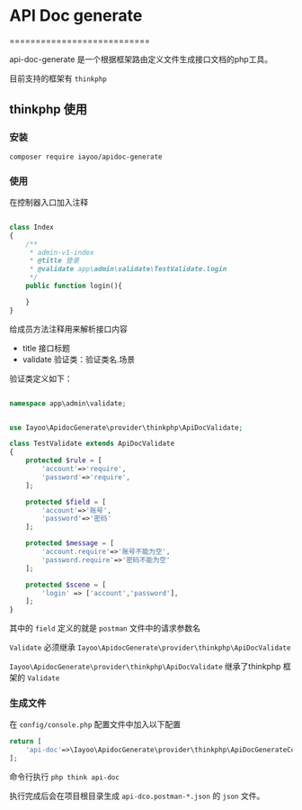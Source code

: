 # API Doc generate

===========================

api-doc-generate 是一个根据框架路由定义文件生成接口文档的php工具。

目前支持的框架有 `thinkphp`

## thinkphp 使用


### 安装

```
composer require iayoo/apidoc-generate
```

### 使用

在控制器入口加入注释

```php

class Index
{
    /**
     * admin-v1-index
     * @title 登录
     * @validate app\admin\validate\TestValidate.login
     */
    public function login(){

    }
}
```

给成员方法注释用来解析接口内容

- title 接口标题
- validate 验证类：验证类名.场景

验证类定义如下：

```php

namespace app\admin\validate;


use Iayoo\ApidocGenerate\provider\thinkphp\ApiDocValidate;

class TestValidate extends ApiDocValidate
{
    protected $rule = [
        'account'=>'require',
        'password'=>'require',
    ];

    protected $field = [
        'account'=>'账号',
        'password'=>'密码'
    ];

    protected $message = [
        'account.require'=>'账号不能为空',
        'password.require'=>'密码不能为空'
    ];

    protected $scene = [
        'login' => ['account','password'],
    ];
}
```

其中的 `field` 定义的就是 `postman` 文件中的请求参数名

`Validate` 必须继承 `Iayoo\ApidocGenerate\provider\thinkphp\ApiDocValidate` 

`Iayoo\ApidocGenerate\provider\thinkphp\ApiDocValidate` 继承了thinkphp 框架的 `Validate`

### 生成文件

在 `config/console.php` 配置文件中加入以下配置
  
```php
return [
    'api-doc'=>\Iayoo\ApidocGenerate\provider\thinkphp\ApiDocGenerateCommand::class
];
```

命令行执行 `php think api-doc` 

执行完成后会在项目根目录生成 `api-dco.postman-*.json` 的 `json` 文件。
